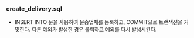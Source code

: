 ### create_delivery.sql
- INSERT INTO 문을 사용하여 운송업체를 등록하고, COMMIT으로 트랜잭션을 커밋한다. 다른 예외가 발생한 경우 롤백하고 예외를 다시 발생시킨다.
